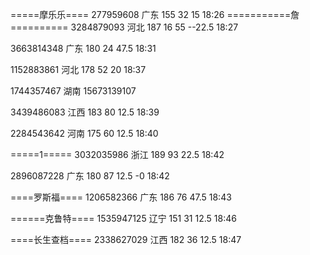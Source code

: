=====摩乐乐====
277959608 广东 155 32 15
18:26
===========詹==========
3284879093 河北 187 16 55   --22.5
18:27

3663814348 广东 180 24 47.5
18:31

1152883861 河北 178 52 20
18:37

1744357467 湖南 15673139107

3439486083 江西 183 80 12.5
18:39

2284543642 河南 175 60 12.5
18:40

=====1=====
3032035986 浙江 189 93 22.5
18:42

2896087228 广东 180 87 12.5   -0
18:42

====罗斯福====
1206582366 广东 186 76 47.5
18:43

======克鲁特====
1535947125 辽宁 151 31 12.5
18:46

====长生查档====
2338627029 江西 182 36 12.5
18:47
